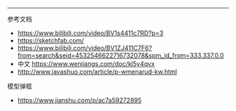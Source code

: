 ----
参考文档
* https://www.bilibili.com/video/BV1s4411c7RD?p=3
* https://sketchfab.com/
* https://www.bilibili.com/video/BV1ZJ411C7F6?from=search&seid=4532546622716732078&spm_id_from=333.337.0.0
* 中文 https://www.wenjiangs.com/doc/kl5y4qvx
* http://www.javashuo.com/article/p-wmenarud-kw.html

模型弹框
* https://www.jianshu.com/p/ac7a59272895